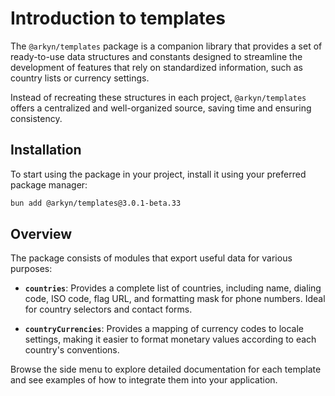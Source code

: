 # Introduction to templates

The `@arkyn/templates` package is a companion library that provides a set of ready-to-use data structures and constants designed to streamline the development of features that rely on standardized information, such as country lists or currency settings.

Instead of recreating these structures in each project, `@arkyn/templates` offers a centralized and well-organized source, saving time and ensuring consistency.

## Installation

To start using the package in your project, install it using your preferred package manager:

```bash
bun add @arkyn/templates@3.0.1-beta.33
```

## Overview

The package consists of modules that export useful data for various purposes:

- **`countries`**: Provides a complete list of countries, including name, dialing code, ISO code, flag URL, and formatting mask for phone numbers. Ideal for country selectors and contact forms.

- **`countryCurrencies`**: Provides a mapping of currency codes to locale settings, making it easier to format monetary values ​​according to each country's conventions.

Browse the side menu to explore detailed documentation for each template and see examples of how to integrate them into your application.
